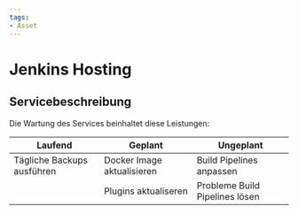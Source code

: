 ```yaml
---
tags:
- Asset
---
```

# Jenkins Hosting

## Servicebeschreibung

Die Wartung des Services beinhaltet diese Leistungen:

| Laufend | Geplant | Ungeplant |
| ---- | ---- | ---- |
| Tägliche Backups ausführen | Docker Image aktualisieren | Build Pipelines anpassen |
|  | Plugins aktualiseren | Probleme Build Pipelines lösen |
